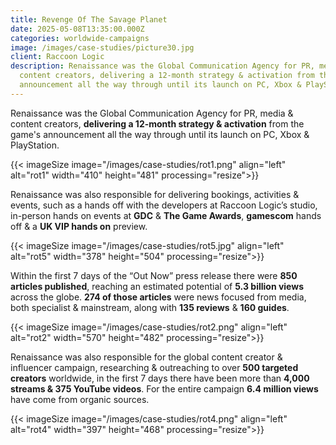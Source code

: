 ```yaml
---
title: Revenge Of The Savage Planet
date: 2025-05-08T13:35:00.000Z
categories: worldwide-campaigns
image: /images/case-studies/picture30.jpg
client: Raccoon Logic
description: Renaissance was the Global Communication Agency for PR, media &
  content creators, delivering a 12-month strategy & activation from the game's
  announcement all the way through until its launch on PC, Xbox & PlayStation.
---
```

Renaissance was the Global Communication Agency for PR, media & content creators, **delivering a 12-month strategy & activation** from the game's announcement all the way through until its launch on PC, Xbox & PlayStation.

{{< imageSize image="/images/case-studies/rot1.png" align="left"  alt="rot1" width="410" height="481" processing="resize">}}

Renaissance was also responsible for delivering bookings, activities & events, such as a hands off with the developers at Raccoon Logic’s studio, in-person hands on events at **GDC** & **The Game Awards**, **gamescom** hands off & a **UK VIP hands on** preview.

{{< imageSize image="/images/case-studies/rot5.jpg" align="left"  alt="rot5" width="378" height="504" processing="resize">}}

Within the first 7 days of the “Out Now” press release there were **850 articles published**, reaching an estimated potential of **5.3 billion views** across the globe. **274 of those articles** were news focused from media, both specialist & mainstream, along with **135 reviews** & **160 guides**.

{{< imageSize image="/images/case-studies/rot2.png" align="left"  alt="rot2" width="570" height="482" processing="resize">}}

Renaissance was also responsible for the global content creator & influencer campaign, researching & outreaching to over **500 targeted creators** worldwide, in the first 7 days there have been more than **4,000 streams & 375 YouTube videos**. For the entire campaign **6.4 million views** have come from organic sources.

{{< imageSize image="/images/case-studies/rot4.png" align="left"  alt="rot4" width="397" height="468" processing="resize">}}
